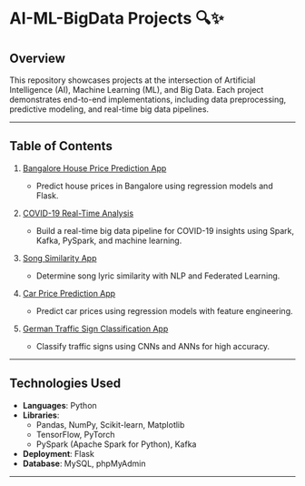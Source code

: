 # AI-ML-BigData Projects 🔍✨

## Overview

This repository showcases projects at the intersection of Artificial Intelligence (AI), Machine Learning (ML), and Big Data. Each project demonstrates end-to-end implementations, including data preprocessing, predictive modeling, and real-time big data pipelines.

---

## Table of Contents

1. [Bangalore House Price Prediction App](./Bangalore_House_price_prediction_app)
   - Predict house prices in Bangalore using regression models and Flask.
2. [COVID-19 Real-Time Analysis](./covid-19-real-time-analysis)
   - Build a real-time big data pipeline for COVID-19 insights using Spark, Kafka, PySpark, and machine learning.
   
3. [Song Similarity App](./Song_similarity_app)
   - Determine song lyric similarity with NLP and Federated Learning.
4. [Car Price Prediction App](./Car_price_prediction_app)
   - Predict car prices using regression models with feature engineering.
5. [German Traffic Sign Classification App](./German_traffic_sign_recognition_app)
   - Classify traffic signs using CNNs and ANNs for high accuracy.

---

## Technologies Used

- **Languages**: Python
- **Libraries**:
  - Pandas, NumPy, Scikit-learn, Matplotlib
  - TensorFlow, PyTorch
  - PySpark (Apache Spark for Python), Kafka
- **Deployment**: Flask
- **Database**: MySQL, phpMyAdmin


---

